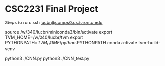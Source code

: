 # CSC2231 Final Project
Steps to run:
ssh lucbr@comps0.cs.toronto.edu

source /w/340/lucbr/miniconda3/bin/activate
export TVM_HOME=/w/340/lucbr/tvm
export PYTHONPATH=$TVM_HOME/python:$PYTHONPATH
conda activate tvm-build-venv

python3 ./CNN.py
python3 ./CNN_test.py
